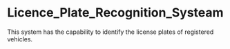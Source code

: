 # Licence_Plate_Recognition_Systeam
This system has the capability to identify the license plates of registered vehicles.
